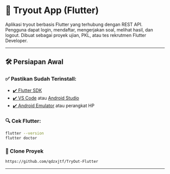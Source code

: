 # 📱 Tryout App (Flutter)

Aplikasi tryout berbasis Flutter yang terhubung dengan REST API. Pengguna dapat login, mendaftar, mengerjakan soal, melihat hasil, dan logout. Dibuat sebagai proyek ujian, PKL, atau tes rekrutmen Flutter Developer.

---

## 🛠️ Persiapan Awal

### ✅ Pastikan Sudah Terinstall:

- [✔️ Flutter SDK](https://docs.flutter.dev/get-started/install)
- [✔️ VS Code](https://code.visualstudio.com/) atau [Android Studio](https://developer.android.com/studio)
- [✔️ Android Emulator](https://developer.android.com/studio/run/emulator) atau perangkat HP

### 🔍 Cek Flutter:

```bash
flutter --version
flutter doctor
```

### 🔁 Clone Proyek

```bash
https://github.com/qdzxjtf/TryOut-Flutter
```
---
